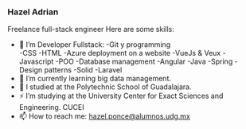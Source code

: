 ### Hazel Adrian
Freelance full-stack engineer
Here are some skills:
- 🔭 I’m Developer Fullstack:
  -Git y programming  
  -CSS 
  -HTML 
  -Azure deployment on a website 
  -VueJs & Veux 
  -Javascript 
  -POO 
  -Database management
  -Angular 
  -Java 
  -Spring 
  -Design patterns
  -Solid 
  -Laravel 
- 🌱 I’m currently learning big data management.
- 💬 I studied at the Polytechnic School of Guadalajara.
- ⚡ I’m studying at the University Center for Exact Sciences and Engineering. CUCEI
- 📫 How to reach me: hazel.ponce@alumnos.udg.mx
